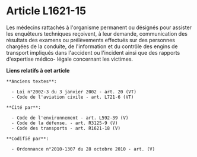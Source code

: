 # Article L1621-15

Les médecins rattachés à l'organisme permanent ou désignés pour assister les enquêteurs techniques reçoivent, à leur demande,
communication des résultats des examens ou prélèvements effectués sur des personnes chargées de la conduite, de l'information
et du contrôle des engins de transport impliqués dans l'accident ou l'incident ainsi que des rapports d'expertise médico-
légale concernant les victimes.

**Liens relatifs à cet article**

	**Anciens textes**:

	  - Loi n°2002-3 du 3 janvier 2002 - art. 20 (VT)
	  - Code de l'aviation civile - art. L721-6 (VT)

	**Cité par**:

	  - Code de l'environnement - art. L592-39 (V)
	  - Code de la défense. - art. R3125-9 (V)
	  - Code des transports - art. R1621-18 (V)

	**Codifié par**:

	  - Ordonnance n°2010-1307 du 28 octobre 2010 - art. (V)
